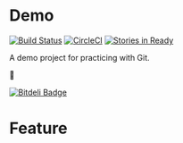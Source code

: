 # Demo

[![Build Status](https://api.travis-ci.org/kaezarrex/demo.png)](https://travis-ci.org/kaezarrex/demo)
[![CircleCI](https://circleci.com/gh/kaezarrex/demo.svg?style=svg)](https://circleci.com/gh/kaezarrex/demo)
[![Stories in Ready](https://badge.waffle.io/kaezarrex/demo.png?label=ready&title=Ready)](http://waffle.io/kaezarrex/demo)

A demo project for practicing with Git.

:rooster:


[![Bitdeli Badge](https://d2weczhvl823v0.cloudfront.net/kaezarrex/demo/trend.png)](https://bitdeli.com/free "Bitdeli Badge")

# Feature
